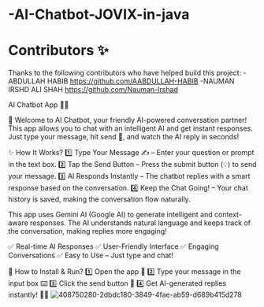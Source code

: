# -AI-Chatbot-JOVIX-in-java

# Contributors ✨
Thanks to the following contributors who have helped build this project:
-ABDULLAH HABIB https://github.com/AABDULLAH-HABIB 
-NAUMAN IRSHD ALI SHAH  https://github.com/Nauman-Irshad

AI Chatbot App 🤖💬

🚀 Welcome to AI Chatbot, your friendly AI-powered conversation partner! This app allows you to chat with an intelligent AI and get instant responses. Just type your message, hit send 📩, and watch the AI reply in seconds!

✨ How It Works?
1️⃣ Type Your Message ✍ – Enter your question or prompt in the text box.
2️⃣ Tap the Send Button  – Press the submit button (💡) to send your message.
3️⃣ AI Responds Instantly  – The chatbot replies with a smart response based on the conversation.
4️⃣ Keep the Chat Going! – Your chat history is saved, making the conversation flow naturally.

This app uses Gemini AI (Google AI) to generate intelligent and context-aware responses. The AI understands natural language and keeps track of the conversation, making replies more engaging!

✅ Real-time AI Responses 
✅ User-Friendly Interface
✅ Engaging Conversations
✅ Easy to Use – Just type and chat!

🔧 How to Install & Run?
1️⃣ Open the app 📲
2️⃣ Type your message in the input box ⌨️
3️⃣ Click the send button 🚀
4️⃣ Get AI-generated replies instantly! 💬🤖
![408750280-2dbdc180-3849-4fae-ab59-d689b415d278](https://github.com/user-attachments/assets/9eb38475-d443-4deb-8e77-769bba182404)
